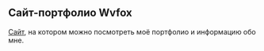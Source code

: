﻿## Сайт-портфолио Wvfox

[Сайт](https://wvfox.github.io/portfolio/), на котором можно посмотреть моё портфолио и информацию обо мне.
